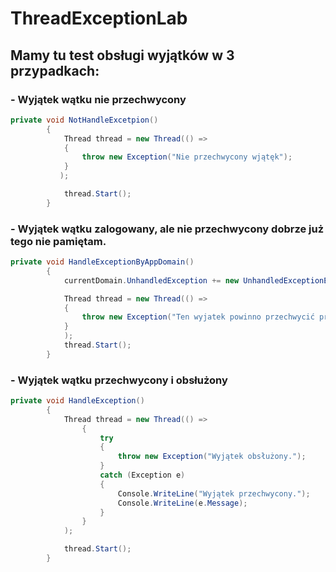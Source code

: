 # ThreadExceptionLab

## Mamy tu test obsługi wyjątków w  3 przypadkach:

### - Wyjątek wątku nie przechwycony

```c#
private void NotHandleExcetpion()
        {
            Thread thread = new Thread(() =>
            {
                throw new Exception("Nie przechwycony wjątęk");
            }
           );

            thread.Start();
        }
```

### - Wyjątek wątku zalogowany, ale nie przechwycony dobrze już tego nie pamiętam.


```c#
private void HandleExceptionByAppDomain()
        {
            currentDomain.UnhandledException += new UnhandledExceptionEventHandler(MyHandler);

            Thread thread = new Thread(() =>
            {
                throw new Exception("Ten wyjatek powinno przechwycić prze AppDomain.");
            }
            );
            thread.Start();
        }
```

### - Wyjątek wątku przechwycony i obsłużony

```c#
private void HandleException()
        {
            Thread thread = new Thread(() =>
                {
                    try
                    {
                        throw new Exception("Wyjątek obsłużony.");
                    }
                    catch (Exception e)
                    {
                        Console.WriteLine("Wyjątek przechwycony.");
                        Console.WriteLine(e.Message);
                    }
                }
            );

            thread.Start();
        }
```

